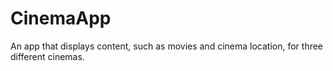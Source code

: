 # CinemaApp
An app that displays content, such as movies and cinema location, for three different cinemas.
